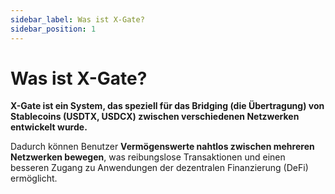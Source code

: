 ```yaml
---
sidebar_label: Was ist X-Gate?
sidebar_position: 1
---
```


# Was ist X-Gate?

**X-Gate ist ein System, das speziell für das Bridging (die Übertragung) von Stablecoins (USDTX, USDCX) zwischen verschiedenen Netzwerken entwickelt wurde.**

Dadurch können Benutzer **Vermögenswerte nahtlos zwischen mehreren Netzwerken bewegen**, was reibungslose Transaktionen und einen besseren Zugang zu Anwendungen der dezentralen Finanzierung (DeFi) ermöglicht.